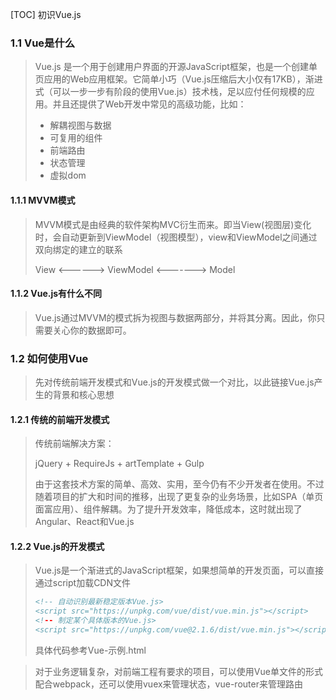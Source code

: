 [TOC] 初识Vue.js

### 1.1 Vue是什么

> Vue.js 是一个用于创建用户界面的开源JavaScript框架，也是一个创建单页应用的Web应用框架。它简单小巧（Vue.js压缩后大小仅有17KB），渐进式（可以一步一步有阶段的使用Vue.js）技术栈，足以应付任何规模的应用。并且还提供了Web开发中常见的高级功能，比如：
>
> * 解耦视图与数据
> * 可复用的组件
> * 前端路由
> * 状态管理
> * 虚拟dom

#### 1.1.1 MVVM模式

> MVVM模式是由经典的软件架构MVC衍生而来。即当View(视图层)变化时，会自动更新到ViewModel（视图模型），view和ViewModel之间通过双向绑定的建立的联系
>
> View <------> ViewModel <-------> Model

#### 1.1.2 Vue.js有什么不同

> Vue.js通过MVVM的模式拆为视图与数据两部分，并将其分离。因此，你只需要关心你的数据即可。

### 1.2 如何使用Vue

> 先对传统前端开发模式和Vue.js的开发模式做一个对比，以此链接Vue.js产生的背景和核心思想

#### 1.2.1 传统的前端开发模式

> 传统前端解决方案：
>
> jQuery + RequireJs + artTemplate + Gulp
>
> 由于这套技术方案的简单、高效、实用，至今仍有不少开发者在使用。不过随着项目的扩大和时间的推移，出现了更复杂的业务场景，比如SPA（单页面富应用）、组件解耦。为了提升开发效率，降低成本，这时就出现了Angular、React和Vue.js

#### 1.2.2 Vue.js的开发模式

> Vue.js是一个渐进式的JavaScript框架，如果想简单的开发页面，可以直接通过script加载CDN文件
>
> ```html
> <!-- 自动识别最新稳定版本Vue.js>
> <script src="https://unpkg.com/vue/dist/vue.min.js"></script>
> <!-- 制定某个具体版本的Vue.js>
> <script src="https://unpkg.com/vue@2.1.6/dist/vue.min.js"></script>
> ```
>
> 具体代码参考Vue-示例.html

> 对于业务逻辑复杂，对前端工程有要求的项目，可以使用Vue单文件的形式配合webpack，还可以使用vuex来管理状态，vue-router来管理路由
